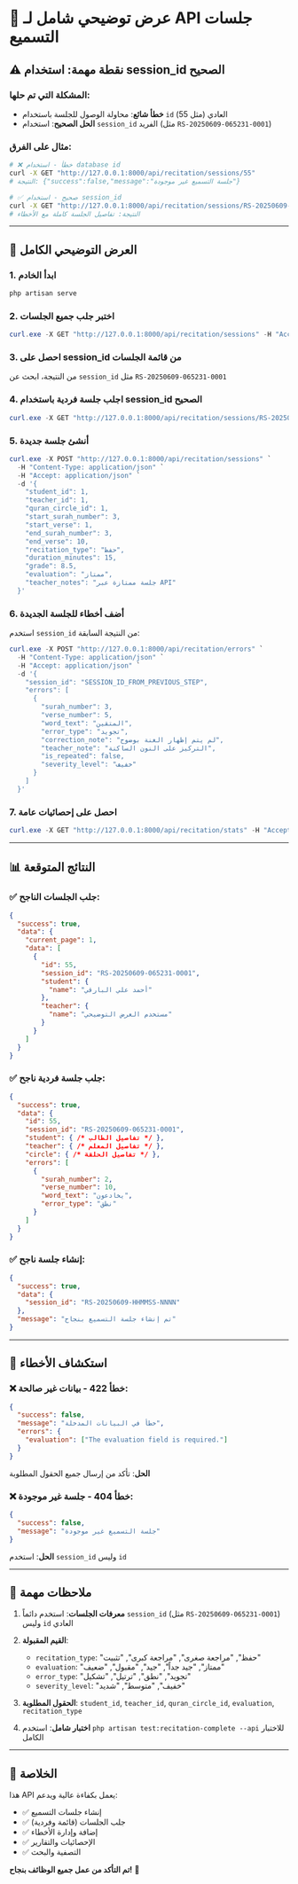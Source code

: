 # 🎯 عرض توضيحي شامل لـ API جلسات التسميع

## ⚠️ نقطة مهمة: استخدام session_id الصحيح

### المشكلة التي تم حلها:
- **خطأ شائع**: محاولة الوصول للجلسة باستخدام `id` العادي (مثل 55)
- **الحل الصحيح**: استخدام `session_id` الفريد (مثل `RS-20250609-065231-0001`)

### مثال على الفرق:
```bash
# ❌ خطأ - استخدام database id
curl -X GET "http://127.0.0.1:8000/api/recitation/sessions/55"
# النتيجة: {"success":false,"message":"جلسة التسميع غير موجودة"}

# ✅ صحيح - استخدام session_id
curl -X GET "http://127.0.0.1:8000/api/recitation/sessions/RS-20250609-065231-0001"
# النتيجة: تفاصيل الجلسة كاملة مع الأخطاء
```

---

## 🚀 العرض التوضيحي الكامل

### 1. ابدأ الخادم
```powershell
php artisan serve
```

### 2. اختبر جلب جميع الجلسات
```powershell
curl.exe -X GET "http://127.0.0.1:8000/api/recitation/sessions" -H "Accept: application/json"
```

### 3. احصل على session_id من قائمة الجلسات
من النتيجة، ابحث عن `session_id` مثل `RS-20250609-065231-0001`

### 4. اجلب جلسة فردية باستخدام session_id الصحيح
```powershell
curl.exe -X GET "http://127.0.0.1:8000/api/recitation/sessions/RS-20250609-065231-0001" -H "Accept: application/json"
```

### 5. أنشئ جلسة جديدة
```powershell
curl.exe -X POST "http://127.0.0.1:8000/api/recitation/sessions" `
  -H "Content-Type: application/json" `
  -H "Accept: application/json" `
  -d '{
    "student_id": 1,
    "teacher_id": 1,
    "quran_circle_id": 1,
    "start_surah_number": 3,
    "start_verse": 1,
    "end_surah_number": 3,
    "end_verse": 10,
    "recitation_type": "حفظ",
    "duration_minutes": 15,
    "grade": 8.5,
    "evaluation": "ممتاز",
    "teacher_notes": "جلسة ممتازة عبر API"
  }'
```

### 6. أضف أخطاء للجلسة الجديدة
استخدم `session_id` من النتيجة السابقة:
```powershell
curl.exe -X POST "http://127.0.0.1:8000/api/recitation/errors" `
  -H "Content-Type: application/json" `
  -H "Accept: application/json" `
  -d '{
    "session_id": "SESSION_ID_FROM_PREVIOUS_STEP",
    "errors": [
      {
        "surah_number": 3,
        "verse_number": 5,
        "word_text": "المتقين",
        "error_type": "تجويد",
        "correction_note": "لم يتم إظهار الغنة بوضوح",
        "teacher_note": "التركيز على النون الساكنة",
        "is_repeated": false,
        "severity_level": "خفيف"
      }
    ]
  }'
```

### 7. احصل على إحصائيات عامة
```powershell
curl.exe -X GET "http://127.0.0.1:8000/api/recitation/stats" -H "Accept: application/json"
```

---

## 📊 النتائج المتوقعة

### ✅ جلب الجلسات الناجح:
```json
{
  "success": true,
  "data": {
    "current_page": 1,
    "data": [
      {
        "id": 55,
        "session_id": "RS-20250609-065231-0001",
        "student": {
          "name": "أحمد علي البارقي"
        },
        "teacher": {
          "name": "مستخدم العرض التوضيحي"
        }
      }
    ]
  }
}
```

### ✅ جلب جلسة فردية ناجح:
```json
{
  "success": true,
  "data": {
    "id": 55,
    "session_id": "RS-20250609-065231-0001",
    "student": { /* تفاصيل الطالب */ },
    "teacher": { /* تفاصيل المعلم */ },
    "circle": { /* تفاصيل الحلقة */ },
    "errors": [
      {
        "surah_number": 2,
        "verse_number": 10,
        "word_text": "يخادعون",
        "error_type": "نطق"
      }
    ]
  }
}
```

### ✅ إنشاء جلسة ناجح:
```json
{
  "success": true,
  "data": {
    "session_id": "RS-20250609-HHMMSS-NNNN"
  },
  "message": "تم إنشاء جلسة التسميع بنجاح"
}
```

---

## 🔧 استكشاف الأخطاء

### ❌ خطأ 422 - بيانات غير صالحة:
```json
{
  "success": false,
  "message": "خطأ في البيانات المدخلة",
  "errors": {
    "evaluation": ["The evaluation field is required."]
  }
}
```
**الحل**: تأكد من إرسال جميع الحقول المطلوبة

### ❌ خطأ 404 - جلسة غير موجودة:
```json
{
  "success": false,
  "message": "جلسة التسميع غير موجودة"
}
```
**الحل**: استخدم `session_id` وليس `id`

---

## 📝 ملاحظات مهمة

1. **معرفات الجلسات**: استخدم دائماً `session_id` (مثل `RS-20250609-065231-0001`) وليس `id` العادي
2. **القيم المقبولة**:
   - `recitation_type`: "حفظ", "مراجعة صغرى", "مراجعة كبرى", "تثبيت"
   - `evaluation`: "ممتاز", "جيد جداً", "جيد", "مقبول", "ضعيف"
   - `error_type`: "تجويد", "نطق", "ترتيل", "تشكيل"
   - `severity_level`: "خفيف", "متوسط", "شديد"

3. **الحقول المطلوبة**: `student_id`, `teacher_id`, `quran_circle_id`, `evaluation`, `recitation_type`

4. **اختبار شامل**: استخدم `php artisan test:recitation-complete --api` للاختبار الكامل

---

## 🎯 الخلاصة

هذا API يعمل بكفاءة عالية ويدعم:
- ✅ إنشاء جلسات التسميع
- ✅ جلب الجلسات (قائمة وفردية)
- ✅ إضافة وإدارة الأخطاء
- ✅ الإحصائيات والتقارير
- ✅ التصفية والبحث

**تم التأكد من عمل جميع الوظائف بنجاح!** 🎉
